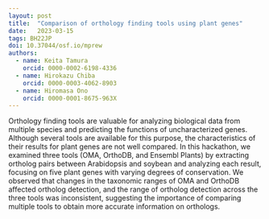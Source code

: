 ```yaml
---
layout: post
title:  "Comparison of orthology finding tools using plant genes"
date:   2023-03-15
tags: BH22JP
doi: 10.37044/osf.io/mprew
authors:
  - name: Keita Tamura
    orcid: 0000-0002-6198-4336
  - name: Hirokazu Chiba
    orcid: 0000-0003-4062-8903
  - name: Hiromasa Ono
    orcid: 0000-0001-8675-963X
---
```


Orthology finding tools are valuable for analyzing biological data from multiple species and predicting the functions of uncharacterized genes. Although several tools are available for this purpose, the characteristics of their results for plant genes are not well compared. In this hackathon, we examined three tools (OMA, OrthoDB, and Ensembl Plants) by extracting ortholog pairs between Arabidopsis and soybean and analyzing each result, focusing on five plant genes with varying degrees of conservation. We observed that changes in the taxonomic ranges of OMA and OrthoDB affected ortholog detection, and the range of ortholog detection across the three tools was inconsistent, suggesting the importance of comparing multiple tools to obtain more accurate information on orthologs.

